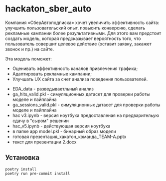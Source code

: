 # hackaton_sber_auto

Компания «СберАвтоподписка» хочет увеличить эффективность сайта: улучшить пользовательский опыт, повысить конверсию, сделать рекламные кампании более результативными. Для этого вам предстоит создать модель, которая предсказывает вероятность того, что пользователь совершит целевое действие (оставит заявку, закажет звонок и пр.) на сайте.

Эта модель поможет:

- Оценивать эффективность каналов привлечения трафика;
- Адаптировать рекламные кампании;
- Улучшать UX сайта за счет анализа поведения пользователей.

* EDA_data - разведываетльный анализ
* ga_hits_valid.pkl - симуляционных датасет для проверки работы моделе и пайплайна
* ga_sessions_valid.pkl - симуляционных датасет для проверки работы моделе и пайплайна
* hac v3.ipynb - версия ноутбука предоставленая на предварительую сдачу в "сыром" решении
* hac_v5.ipynb - действующая версия ноутбука
* в папке app  model.pkl - бинарный образ модели
* готовая презентация_хакатон_команда_TEAM-A.pptx
* текст для презентации 2.docx

## Установка
```shell
poetry install
poetry run pre-commit install
```
